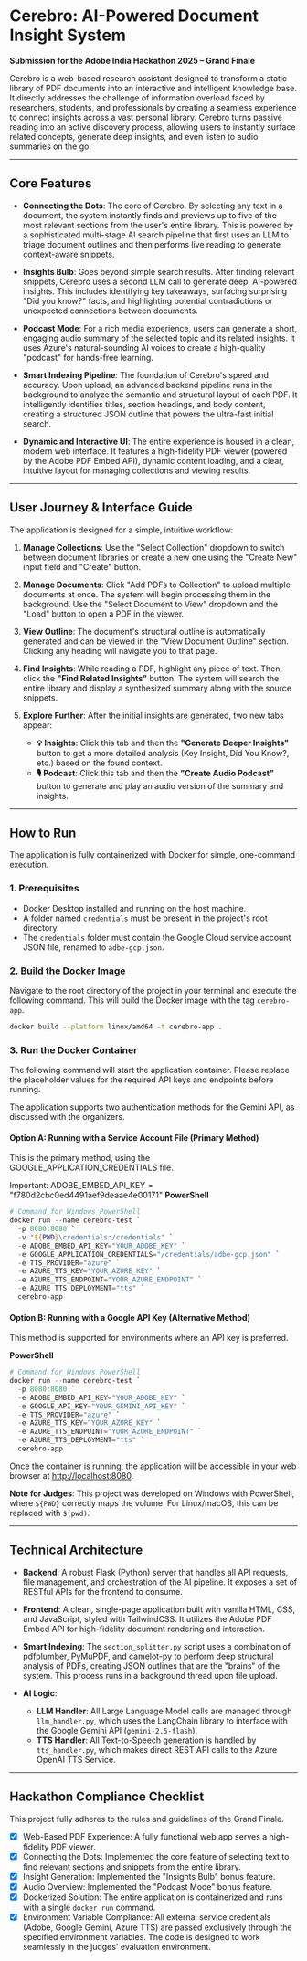 # Cerebro: AI-Powered Document Insight System

**Submission for the Adobe India Hackathon 2025 – Grand Finale**

Cerebro is a web-based research assistant designed to transform a static library of PDF documents into an interactive and intelligent knowledge base. It directly addresses the challenge of information overload faced by researchers, students, and professionals by creating a seamless experience to connect insights across a vast personal library. Cerebro turns passive reading into an active discovery process, allowing users to instantly surface related concepts, generate deep insights, and even listen to audio summaries on the go.

---

## Core Features

* **Connecting the Dots**: The core of Cerebro. By selecting any text in a document, the system instantly finds and previews up to five of the most relevant sections from the user's entire library. This is powered by a sophisticated multi-stage AI search pipeline that first uses an LLM to triage document outlines and then performs live reading to generate context-aware snippets.

* **Insights Bulb**: Goes beyond simple search results. After finding relevant snippets, Cerebro uses a second LLM call to generate deep, AI-powered insights. This includes identifying key takeaways, surfacing surprising "Did you know?" facts, and highlighting potential contradictions or unexpected connections between documents.

* **Podcast Mode**: For a rich media experience, users can generate a short, engaging audio summary of the selected topic and its related insights. It uses Azure's natural-sounding AI voices to create a high-quality "podcast" for hands-free learning.

* **Smart Indexing Pipeline**: The foundation of Cerebro's speed and accuracy. Upon upload, an advanced backend pipeline runs in the background to analyze the semantic and structural layout of each PDF. It intelligently identifies titles, section headings, and body content, creating a structured JSON outline that powers the ultra-fast initial search.

* **Dynamic and Interactive UI**: The entire experience is housed in a clean, modern web interface. It features a high-fidelity PDF viewer (powered by the Adobe PDF Embed API), dynamic content loading, and a clear, intuitive layout for managing collections and viewing results.

---

## User Journey & Interface Guide

The application is designed for a simple, intuitive workflow:

1. **Manage Collections**: Use the "Select Collection" dropdown to switch between document libraries or create a new one using the "Create New" input field and "Create" button.
2. **Manage Documents**: Click "Add PDFs to Collection" to upload multiple documents at once. The system will begin processing them in the background. Use the "Select Document to View" dropdown and the "Load" button to open a PDF in the viewer.
3. **View Outline**: The document's structural outline is automatically generated and can be viewed in the "View Document Outline" section. Clicking any heading will navigate you to that page.
4. **Find Insights**: While reading a PDF, highlight any piece of text. Then, click the **"Find Related Insights"** button. The system will search the entire library and display a synthesized summary along with the source snippets.
5. **Explore Further**: After the initial insights are generated, two new tabs appear:

   * **💡 Insights**: Click this tab and then the **"Generate Deeper Insights"** button to get a more detailed analysis (Key Insight, Did You Know?, etc.) based on the found context.
   * **🎙️ Podcast**: Click this tab and then the **"Create Audio Podcast"** button to generate and play an audio version of the summary and insights.

---

## How to Run

The application is fully containerized with Docker for simple, one-command execution.

### 1. Prerequisites

* Docker Desktop installed and running on the host machine.
* A folder named `credentials` must be present in the project's root directory.
* The `credentials` folder must contain the Google Cloud service account JSON file, renamed to `adbe-gcp.json`.

### 2. Build the Docker Image

Navigate to the root directory of the project in your terminal and execute the following command. This will build the Docker image with the tag `cerebro-app`.

```bash
docker build --platform linux/amd64 -t cerebro-app .
```

### 3. Run the Docker Container

The following command will start the application container. Please replace the placeholder values for the required API keys and endpoints before running.

The application supports two authentication methods for the Gemini API, as discussed with the organizers.

#### Option A: Running with a Service Account File (Primary Method)

This is the primary method, using the GOOGLE\_APPLICATION\_CREDENTIALS file.

Important:
ADOBE_EMBED_API_KEY = "f780d2cbc0ed4491aef9deaae4e00171"
**PowerShell**

```powershell
# Command for Windows PowerShell
docker run --name cerebro-test `
  -p 8080:8080 `
  -v "${PWD}\credentials:/credentials" `
  -e ADOBE_EMBED_API_KEY="YOUR_ADOBE_KEY" `
  -e GOOGLE_APPLICATION_CREDENTIALS="/credentials/adbe-gcp.json" `
  -e TTS_PROVIDER="azure" `
  -e AZURE_TTS_KEY="YOUR_AZURE_KEY" `
  -e AZURE_TTS_ENDPOINT="YOUR_AZURE_ENDPOINT" `
  -e AZURE_TTS_DEPLOYMENT="tts" `
  cerebro-app
```

#### Option B: Running with a Google API Key (Alternative Method)

This method is supported for environments where an API key is preferred.

**PowerShell**

```powershell
# Command for Windows PowerShell
docker run --name cerebro-test `
  -p 8080:8080 `
  -e ADOBE_EMBED_API_KEY="YOUR_ADOBE_KEY" `
  -e GOOGLE_API_KEY="YOUR_GEMINI_API_KEY" `
  -e TTS_PROVIDER="azure" `
  -e AZURE_TTS_KEY="YOUR_AZURE_KEY" `
  -e AZURE_TTS_ENDPOINT="YOUR_AZURE_ENDPOINT" `
  -e AZURE_TTS_DEPLOYMENT="tts" `
  cerebro-app
```

Once the container is running, the application will be accessible in your web browser at [http://localhost:8080](http://localhost:8080).

**Note for Judges**: This project was developed on Windows with PowerShell, where `${PWD}` correctly maps the volume. For Linux/macOS, this can be replaced with `$(pwd)`.

---

## Technical Architecture

* **Backend**: A robust Flask (Python) server that handles all API requests, file management, and orchestration of the AI pipeline. It exposes a set of RESTful APIs for the frontend to consume.

* **Frontend**: A clean, single-page application built with vanilla HTML, CSS, and JavaScript, styled with TailwindCSS. It utilizes the Adobe PDF Embed API for high-fidelity document rendering and interaction.

* **Smart Indexing**: The `section_splitter.py` script uses a combination of pdfplumber, PyMuPDF, and camelot-py to perform deep structural analysis of PDFs, creating JSON outlines that are the "brains" of the system. This process runs in a background thread upon file upload.

* **AI Logic**:

  * **LLM Handler**: All Large Language Model calls are managed through `llm_handler.py`, which uses the LangChain library to interface with the Google Gemini API (`gemini-2.5-flash`).
  * **TTS Handler**: All Text-to-Speech generation is handled by `tts_handler.py`, which makes direct REST API calls to the Azure OpenAI TTS Service.

---

## Hackathon Compliance Checklist

This project fully adheres to the rules and guidelines of the Grand Finale.

* [x] Web-Based PDF Experience: A fully functional web app serves a high-fidelity PDF viewer.
* [x] Connecting the Dots: Implemented the core feature of selecting text to find relevant sections and snippets from the entire library.
* [x] Insight Generation: Implemented the "Insights Bulb" bonus feature.
* [x] Audio Overview: Implemented the "Podcast Mode" bonus feature.
* [x] Dockerized Solution: The entire application is containerized and runs with a single `docker run` command.
* [x] Environment Variable Compliance: All external service credentials (Adobe, Google Gemini, Azure TTS) are passed exclusively through the specified environment variables. The code is designed to work seamlessly in the judges' evaluation environment.
